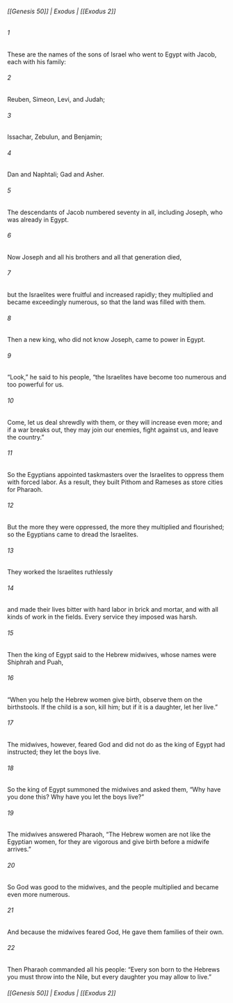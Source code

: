 ###### [[Genesis 50]] | Exodus | [[Exodus 2]]

###### 1
These are the names of the sons of Israel who went to Egypt with Jacob, each with his family:
###### 2
Reuben, Simeon, Levi, and Judah;
###### 3
Issachar, Zebulun, and Benjamin;
###### 4
Dan and Naphtali; Gad and Asher.
###### 5
The descendants of Jacob numbered seventy in all, including Joseph, who was already in Egypt.
###### 6
Now Joseph and all his brothers and all that generation died,
###### 7
but the Israelites were fruitful and increased rapidly; they multiplied and became exceedingly numerous, so that the land was filled with them.
###### 8
Then a new king, who did not know Joseph, came to power in Egypt.
###### 9
“Look,” he said to his people, “the Israelites have become too numerous and too powerful for us.
###### 10
Come, let us deal shrewdly with them, or they will increase even more; and if a war breaks out, they may join our enemies, fight against us, and leave the country.”
###### 11
So the Egyptians appointed taskmasters over the Israelites to oppress them with forced labor. As a result, they built Pithom and Rameses as store cities for Pharaoh.
###### 12
But the more they were oppressed, the more they multiplied and flourished; so the Egyptians came to dread the Israelites.
###### 13
They worked the Israelites ruthlessly
###### 14
and made their lives bitter with hard labor in brick and mortar, and with all kinds of work in the fields. Every service they imposed was harsh.
###### 15
Then the king of Egypt said to the Hebrew midwives, whose names were Shiphrah and Puah,
###### 16
“When you help the Hebrew women give birth, observe them on the birthstools. If the child is a son, kill him; but if it is a daughter, let her live.”
###### 17
The midwives, however, feared God and did not do as the king of Egypt had instructed; they let the boys live.
###### 18
So the king of Egypt summoned the midwives and asked them, “Why have you done this? Why have you let the boys live?”
###### 19
The midwives answered Pharaoh, “The Hebrew women are not like the Egyptian women, for they are vigorous and give birth before a midwife arrives.”
###### 20
So God was good to the midwives, and the people multiplied and became even more numerous.
###### 21
And because the midwives feared God, He gave them families of their own.
###### 22
Then Pharaoh commanded all his people: “Every son born to the Hebrews you must throw into the Nile, but every daughter you may allow to live.”

###### [[Genesis 50]] | Exodus | [[Exodus 2]]
